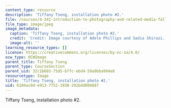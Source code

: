 ```yaml
---
content_type: resource
description: 'Tiffany Tseng, installation photo #2.'
file: /courses/4-341-introduction-to-photography-and-related-media-fall-2007/6104ac0de91377521938292bdd806887_tseng5.jpg
file_type: image/jpeg
image_metadata:
  caption: 'Tiffany Tseng, installation photo #2.'
  credit: 'Credit: Image courtesy of Adele Phillips and Sadia Shirazi.'
  image-alt: ''
learning_resource_types: []
license: https://creativecommons.org/licenses/by-nc-sa/4.0/
ocw_type: OCWImage
parent_title: Tiffany Tseng
parent_type: CourseSection
parent_uid: 32c1b603-75d5-bffc-ebd4-59a9bba994e8
resourcetype: Image
title: 'Tiffany Tseng, installation photo #2.'
uid: 6104ac0d-e913-7752-1938-292bdd806887
---
```

Tiffany Tseng, installation photo #2.
